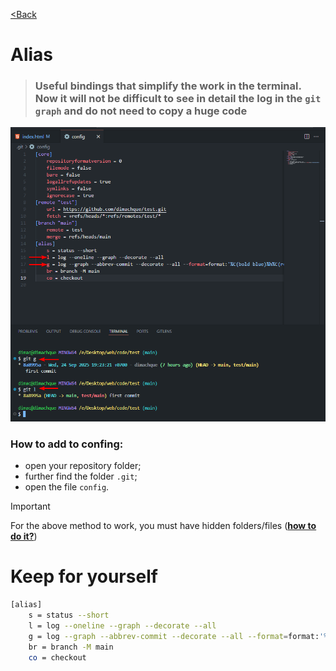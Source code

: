 [<Back](/readme_en.md)

# Alias

> ### Useful bindings that simplify the work in the terminal. Now it will not be difficult to see in detail the log in the `git graph` and do not need to copy a huge code

![](/assets/Alias/алиасы.png)

### How to add to confing:
   + open your repository folder;
   + further find the folder `.git`;
   + open the file `config`.

> [!IMPORTANT]      
> For the above method to work, you must have hidden folders/files ([__how to do it?__](https://clck.ru/3PUwid))

# Keep for yourself

```bash
[alias]
    s = status --short
    l = log --oneline --graph --decorate --all
    g = log --graph --abbrev-commit --decorate --all --format=format:'%C(bold blue)%h%C(reset) - %C(bold cyan)%aD%C(dim white) - %an%C(reset) %C(bold green)(%ar)%C(reset)%C(bold yellow)%d%C(reset)%n %C(white)%s%C(reset)'
    br = branch -M main
    co = checkout
```